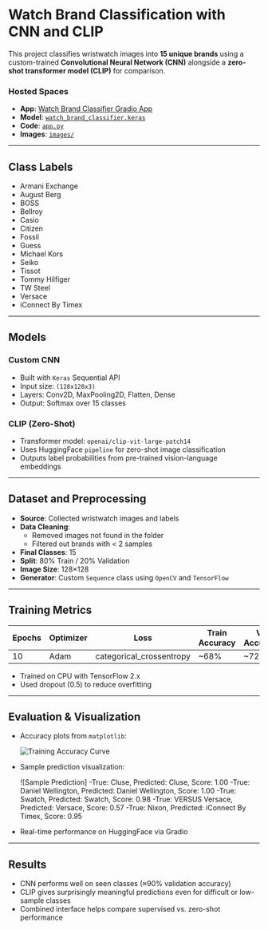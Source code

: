 #  Watch Brand Classification with CNN and CLIP

This project classifies wristwatch images into **15 unique brands** using a custom-trained **Convolutional Neural Network (CNN)** alongside a **zero-shot transformer model (CLIP)** for comparison.

###  Hosted Spaces
- **App**: [Watch Brand Classifier Gradio App](https://huggingface.co/spaces/your-username/watch-brand-classifier)  
- **Model**: [`watch_brand_classifier.keras`](https://huggingface.co/spaces/your-username/watch-brand-classifier/blob/main/watch_brand_classifier.keras)  
- **Code**: [`app.py`](https://huggingface.co/spaces/your-username/watch-brand-classifier/blob/main/app.py)  
- **Images**: [`images/`](https://huggingface.co/spaces/your-username/watch-brand-classifier/tree/main/images)

---

##  Class Labels

- Armani Exchange  
- August Berg  
- BOSS  
- Bellroy  
- Casio  
- Citizen  
- Fossil  
- Guess  
- Michael Kors  
- Seiko  
- Tissot  
- Tommy Hilfiger  
- TW Steel  
- Versace  
- iConnect By Timex

---

##  Models

###  Custom CNN
- Built with `Keras` Sequential API
- Input size: `(128x128x3)`
- Layers: Conv2D, MaxPooling2D, Flatten, Dense
- Output: Softmax over 15 classes

###  CLIP (Zero-Shot)
- Transformer model: `openai/clip-vit-large-patch14`
- Uses HuggingFace `pipeline` for zero-shot image classification
- Outputs label probabilities from pre-trained vision-language embeddings

---

##  Dataset and Preprocessing

- **Source**: Collected wristwatch images and labels
- **Data Cleaning**:
  - Removed images not found in the folder
  - Filtered out brands with < 2 samples
- **Final Classes**: 15
- **Split**: 80% Train / 20% Validation
- **Image Size**: 128×128
- **Generator**: Custom `Sequence` class using `OpenCV` and `TensorFlow`

---

##  Training Metrics

| Epochs | Optimizer | Loss | Train Accuracy | Val Accuracy |
|--------|-----------|------|----------------|---------------|
| 10     | Adam      | categorical_crossentropy | ~68% | ~72% |

- Trained on CPU with TensorFlow 2.x
- Used dropout (0.5) to reduce overfitting

---

##  Evaluation & Visualization

- Accuracy plots from `matplotlib`:

  ![Training Accuracy Curve](/ComputerVision/output.png)

- Sample prediction visualization:

  ![Sample Prediction]
  -True: Cluse, Predicted: Cluse, Score: 1.00
  -True: Daniel Wellington, Predicted: Daniel Wellington, Score: 1.00
  -True: Swatch, Predicted: Swatch, Score: 0.98
  -True: VERSUS Versace, Predicted: Versace, Score: 0.57
  -True: Nixon, Predicted: iConnect By Timex, Score: 0.95

- Real-time performance on HuggingFace via Gradio

---

##  Results

-  CNN performs well on seen classes (≈90% validation accuracy)
-  CLIP gives surprisingly meaningful predictions even for difficult or low-sample classes
-  Combined interface helps compare supervised vs. zero-shot performance
